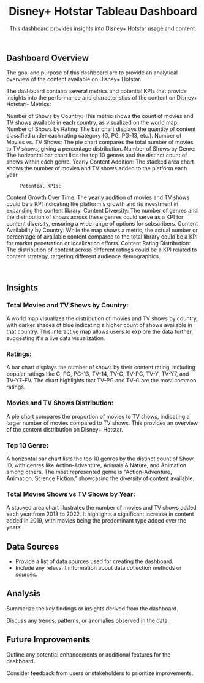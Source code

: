 <!DOCTYPE html>
<html lang="en">
<head>
    <meta charset="UTF-8">
    <meta name="viewport" content="width=device-width, initial-scale=1.0">
</head>
<body>
    <header>
        <h1>Disney+ Hotstar Tableau Dashboard</h1>
        <p>This dashboard provides insights into Disney+ Hotstar usage and content.</p>
    </header>
    <main>
        <h2>Dashboard Overview</h2>
        <p>The goal and purpose of this dashboard are to provide an analytical overview of the content available on Disney+ Hotstar.</p>
        <p>The dashboard contains several metrics and potential KPIs that provide insights into the performance and characteristics of the content on Disney+ Hotstar:-
            Metrics:

Number of Shows by Country: This metric shows the count of movies and TV shows available in each country, as visualized on the world map.
Number of Shows by Rating: The bar chart displays the quantity of content classified under each rating category (G, PG, PG-13, etc.).
Number of Movies vs. TV Shows: The pie chart compares the total number of movies to TV shows, giving a percentage distribution.
Number of Shows by Genre: The horizontal bar chart lists the top 10 genres and the distinct count of shows within each genre.
Yearly Content Addition: The stacked area chart shows the number of movies and TV shows added to the platform each year.

         Potential KPIs:

Content Growth Over Time: The yearly addition of movies and TV shows could be a KPI indicating the platform's growth and its investment in expanding the content library.
Content Diversity: The number of genres and the distribution of shows across these genres could serve as a KPI for content diversity, ensuring a wide range of options for subscribers.
Content Availability by Country: While the map shows a metric, the actual number or percentage of available content compared to the total library could be a KPI for market penetration or localization efforts.
Content Rating Distribution: The distribution of content across different ratings could be a KPI related to content strategy, targeting different audience demographics.</p>  
        <h2>Insights</h2>
        <h3>Total Movies and TV Shows by Country:</h3>
        <p>A world map visualizes the distribution of movies and TV shows by country, with darker shades of blue indicating a higher count of shows available in that country. This interactive map allows users to explore the data further, suggesting it's a live data visualization.</p>
        
   <h3>Ratings:</h3>
        <p>A bar chart displays the number of shows by their content rating, including popular ratings like G, PG, PG-13, TV-14, TV-G, TV-PG, TV-Y, TV-Y7, and TV-Y7-FV. The chart highlights that TV-PG and TV-G are the most common ratings.</p>
        
  <h3>Movies and TV Shows Distribution:</h3>
    <p>A pie chart compares the proportion of movies to TV shows, indicating a larger number of movies compared to TV shows. This provides an overview of the content distribution on Disney+ Hotstar.</p>
        
   <h3>Top 10 Genre:</h3>
    <p>A horizontal bar chart lists the top 10 genres by the distinct count of Show ID, with genres like Action-Adventure, Animals & Nature, and Animation among others. The most represented genre is "Action-Adventure, Animation, Science Fiction," showcasing the diversity of content available.</p>
        
  <h3>Total Movies Shows vs TV Shows by Year:</h3>
   <p>A stacked area chart illustrates the number of movies and TV shows added each year from 2018 to 2022. It highlights a significant increase in content added in 2019, with movies being the predominant type added over the years.</p>
        
  <h2>Data Sources</h2>
        <ul>
            <li>Provide a list of data sources used for creating the dashboard.</li>
            <li>Include any relevant information about data collection methods or sources.</li>
        </ul>
        
   <h2>Analysis</h2>
        <p>Summarize the key findings or insights derived from the dashboard.</p>
        <p>Discuss any trends, patterns, or anomalies observed in the data.</p>
        
  <h2>Future Improvements</h2>
        <p>Outline any potential enhancements or additional features for the dashboard.</p>
        <p>Consider feedback from users or stakeholders to prioritize improvements.</p>
    </main>
    
</body>
</html>

